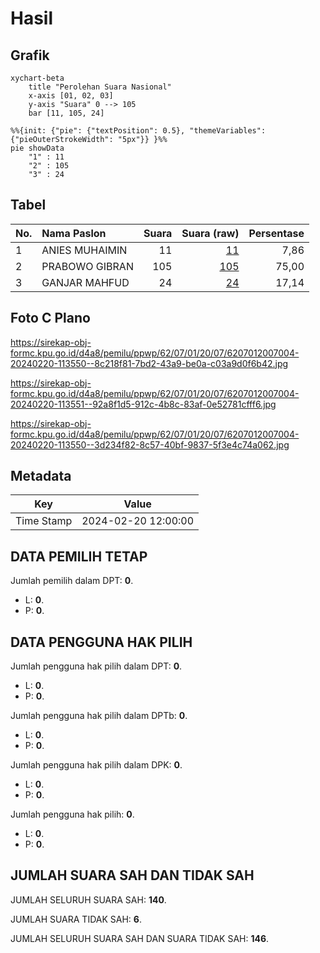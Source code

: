 # Hasil

## Grafik

```mermaid
xychart-beta
    title "Perolehan Suara Nasional"
    x-axis [01, 02, 03]
    y-axis "Suara" 0 --> 105
    bar [11, 105, 24]
```

```mermaid
%%{init: {"pie": {"textPosition": 0.5}, "themeVariables": {"pieOuterStrokeWidth": "5px"}} }%%
pie showData
    "1" : 11
    "2" : 105
    "3" : 24
```

## Tabel

| No. | Nama Paslon    | Suara | Suara (raw) | Persentase |
|:--- |:-------------- | -----:| -----------:| ----------:|
| 1   | ANIES MUHAIMIN | 11    | [11][p-1]   | 7,86       |
| 2   | PRABOWO GIBRAN | 105   | [105][p-2]  | 75,00      |
| 3   | GANJAR MAHFUD  | 24    | [24][p-3]   | 17,14      |


[p-1]: https://github.com/gigit-pemilu/pemilu-2024/blob/main/pilpres/hitung-suara/sub/62-kalimantan-tengah/sub/07-seruyan/sub/01-seruyan-hilir/sub/2007-tanjung-rangas/sub/004-tps/sub/paslon-1.txt
[p-2]: https://github.com/gigit-pemilu/pemilu-2024/blob/main/pilpres/hitung-suara/sub/62-kalimantan-tengah/sub/07-seruyan/sub/01-seruyan-hilir/sub/2007-tanjung-rangas/sub/004-tps/sub/paslon-2.txt
[p-3]: https://github.com/gigit-pemilu/pemilu-2024/blob/main/pilpres/hitung-suara/sub/62-kalimantan-tengah/sub/07-seruyan/sub/01-seruyan-hilir/sub/2007-tanjung-rangas/sub/004-tps/sub/paslon-3.txt

## Foto C Plano

https://sirekap-obj-formc.kpu.go.id/d4a8/pemilu/ppwp/62/07/01/20/07/6207012007004-20240220-113550--8c218f81-7bd2-43a9-be0a-c03a9d0f6b42.jpg

https://sirekap-obj-formc.kpu.go.id/d4a8/pemilu/ppwp/62/07/01/20/07/6207012007004-20240220-113551--92a8f1d5-912c-4b8c-83af-0e52781cfff6.jpg

https://sirekap-obj-formc.kpu.go.id/d4a8/pemilu/ppwp/62/07/01/20/07/6207012007004-20240220-113550--3d234f82-8c57-40bf-9837-5f3e4c74a062.jpg


## Metadata

| Key        | Value               |
| ---------- | ------------------- |
| Time Stamp | 2024-02-20 12:00:00 |


## DATA PEMILIH TETAP

Jumlah pemilih dalam DPT: **0**.
 * L: **0**.
 * P: **0**.

## DATA PENGGUNA HAK PILIH

Jumlah pengguna hak pilih dalam DPT: **0**.
 * L: **0**.
 * P: **0**.

Jumlah pengguna hak pilih dalam DPTb: **0**.
 * L: **0**.
 * P: **0**.

Jumlah pengguna hak pilih dalam DPK: **0**.
 * L: **0**.
 * P: **0**.

Jumlah pengguna hak pilih: **0**.
 * L: **0**.
 * P: **0**.

## JUMLAH SUARA SAH DAN TIDAK SAH

JUMLAH SELURUH SUARA SAH: **140**.

JUMLAH SUARA TIDAK SAH: **6**.

JUMLAH SELURUH SUARA SAH DAN SUARA TIDAK SAH: **146**.


